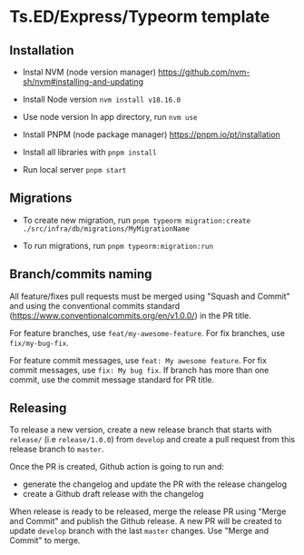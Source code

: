 # Ts.ED/Express/Typeorm template

## Installation

- Instal NVM (node version manager) https://github.com/nvm-sh/nvm#installing-and-updating

- Install Node version `nvm install v18.16.0`

- Use node version In app directory, run `nvm use`

- Install PNPM (node package manager) https://pnpm.io/pt/installation

- Install all libraries with `pnpm install`

- Run local server `pnpm start`

## Migrations

- To create new migration, run `pnpm typeorm migration:create ./src/infra/db/migrations/MyMigrationName`

- To run migrations, run `pnpm typeorm:migration:run`

## Branch/commits naming
All feature/fixes pull requests must be merged using "Squash and Commit" and using the conventional commits standard (https://www.conventionalcommits.org/en/v1.0.0/) in the PR title.

For feature branches, use `feat/my-awesome-feature`.
For fix branches, use `fix/my-bug-fix`.

For feature commit messages, use `feat: My awesome feature`.
For fix commit messages, use `fix: My bug fix`.
If branch has more than one commit, use the commit message standard for PR title.

## Releasing

To release a new version, create a new release branch that starts with `release/` (i.e `release/1.0.0`) from `develop` and create a pull request from this release branch to `master`.

Once the PR is created, Github action is going to run and:

- generate the changelog and update the PR with the release changelog
- create a Github draft release with the changelog

When release is ready to be released, merge the release PR using "Merge and Commit" and publish the Github release.
A new PR will be created to update `develop` branch with the last `master` changes. Use "Merge and Commit" to merge.